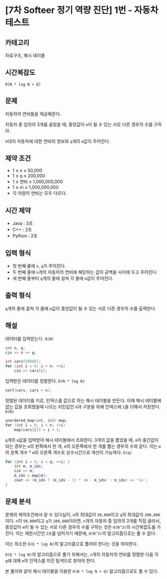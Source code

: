# [7차 Softeer 정기 역량 진단] 1번 - 자동차 테스트

## 카테고리

자료구조, 해시 테이블

## 시간복잡도

`O(N * log N + Q)`

## 문제

자동차의 연비들을 제공해준다.

자동차 중 임의의 3개를 골랐을 때, 중앙값이 `m`이 될 수 있는 서로 다른 경우의 수를 구하라.

n대의 자동차에 대한 연비의 정보와 `q`개의 `m`값이 주어진다.

## 제약 조건

- 1 ≤ n ≤ 50,000
- 1 ≤ q ≤ 200,000
- 1 ≤ 연비 ≤ 1,000,000,000
- 1 ≤ m ≤ 1,000,000,000
- 각 차량의 연비는 모두 다르다.

## 시간 제약

- Java : 3초
- C++ : 2초
- Python : 2초

## 입력 형식

- 첫 번째 줄에 `n`, `q`가 주어진다.
- 두 번째 줄에 `n`개의 자동차의 연비에 해당하는 값이 공백을 사이에 두고 주어진다.
- 세 번째 줄부터 `q`개의 줄에 걸쳐 각 줄에 `m`값이 주어진다.

## 출력 형식

`q`개의 줄에 걸쳐 각 줄에 `m`값이 중앙값이 될 수 있는 서로 다른 경우의 수를 출력한다.

## 해설

데이터를 입력받는다. `O(N)`

```cpp
int n, q;
cin >> n >> q;

int cars[50000];
for (int i = 0; i < n; ++i)
    cin >> cars[i];
```

입력받은 데이터를 정렬한다. `O(N * log N)`

```cpp
sort(cars, cars + n);
```

정렬된 데이터를 키로, 인덱스를 값으로 하는 해시 테이블을 만든다. 이때 해시 테이블에 없는 값을 조회했을때 나오는 리턴값인 `0`과 구분을 위해 인덱스에 `1`을 더해서 저장한다. `O(N)`

```cpp
unordered_map<int, int> map;
for (int i = 0; i < n; ++i)
    map[cars[i]] = i + 1;
```

`q`개의 `m`값을 입력받아 해시 테이블에서 조회한다. 3개의 값을 뽑았을 때, `m`이 중간값이 되는 경우는 `m`의 왼쪽에서 한 개, `m`의 오른쪽에서 한 개를 뽑는 경우의 수와 같다. 이는 `m`의 왼쪽 개수 * `m`의 오른쪽 개수로 상수시간으로 계산이 가능하다. `O(q)`

```cpp
for (int i = 0; i < q; ++i) {
    int m, m_idx;
    cin >> m;
    m_idx = map[m];
    cout << (m_idx ? (m_idx - 1) * (n - m_idx) : m_idx) << '\n';
}
```

## 문제 분석

문제의 제약조건에서 알 수 있다싶이, `n`의 최대값이 `50,000`이고 `q`의 최대값이 `200,000`이다. `n`이 `50,000`이고 `q`가 `200,000`이라면, `n`개의 자동차 중 임의의 3개를 직접 골라서, 중앙값이 `m`이 될 수 있는 서로 다른 경우의 수를 구하는 것은 `O(N^3)`의 시간복잡도를 가진다. 이는 제한시간인 `2초`를 넘어가기 때문에, `O(N^3)`의 알고리즘으로는 풀 수 없다.

이는 최소한 `O(Q * log N)`의 알고리즘으로 풀어야 한다는 것을 의미한다.

`O(Q * log N)`의 알고리즘으로 풀기 위해서는, `n`개의 자동차의 연비를 정렬한 다음 각 `q`에 대해 `m`의 인덱스를 이진 탐색으로 찾아야 한다.

본 풀이와 같이 해시 테이블을 이용한 `O(N * log N + Q)` 알고리즘으로도 풀 수 있다.
